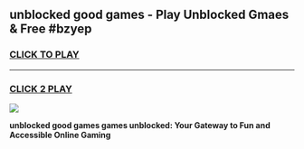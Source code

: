 
## unblocked good games - Play Unblocked Gmaes & Free #bzyep
<h3>
<a href="https://news.freeplayer.one?title=unblocked_good_games&ref=24F">CLICK TO PLAY</a></h3>
<hr>

<h3>
<a href="https://news.freeplayer.one?title=unblocked_good_games&ref=24F">CLICK 2 PLAY</a>
  
</h3>

<a href="https://news.freeplayer.one?title=unblocked_good_games&ref=24F/"><img src="https://clearcache.store/games.png"></a>


**unblocked good games games unblocked: Your Gateway to Fun and Accessible Online Gaming**
